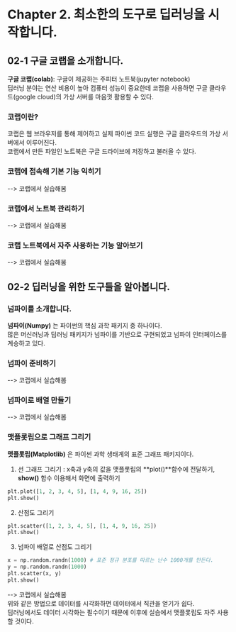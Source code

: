 
# Chapter 2. 최소한의 도구로 딥러닝을 시작합니다.
## 02-1 구글 코랩을 소개합니다.
**구글 코랩(colab)**: 구글이 제공하는 주피터 노트북(jupyter notebook)  
딥러닝 분야는 연산 비용이 높아 컴퓨터 성능이 중요한데 코랩을 사용하면 구글 클라우드(google cloud)의 가상 서버를 마음껏 활용할 수 있다.
### 코랩이란?
코랩은 웹 브라우저를 통해 제어하고 실제 파이썬 코드 실행은 구글 클라우드의 가상 서버에서 이루어진다.  
코랩에서 만든 파일인 노트북은 구글 드라이브에 저장하고 불러올 수 있다.
### 코랩에 접속해 기본 기능 익히기
--> 코랩에서 실습해봄
### 코랩에서 노트북 관리하기
--> 코랩에서 실습해봄
### 코랩 노트북에서 자주 사용하는 기능 알아보기
--> 코랩에서 실습해봄
## 02-2 딥러닝을 위한 도구들을 알아봅니다.
### 넘파이를 소개합니다.
**넘파이(Numpy)** 는 파이썬의 핵심 과학 패키지 중 하나이다.  
많은 머신러닝과 딥러닝 패키지가 넘파이를 기반으로 구현되었고 넘파이 인터페이스를 계승하고 있다.
### 넘파이 준비하기
--> 코랩에서 실습해봄
### 넘파이로 배열 만들기
--> 코랩에서 실습해봄
### 맷플롯립으로 그래프 그리기
**맷플롯립(Matplotlib)** 은 파이썬 과학 생태계의 표준 그래프 패키지이다.  
1. 선 그래프 그리기
: x축과 y축의 값을 맷플롯립의 **plot()**함수에 전달하기, **show()** 함수 이용해서 화면에 출력하기
```python
plt.plot([1, 2, 3, 4, 5], [1, 4, 9, 16, 25])
plt.show()
```
2. 산점도 그리기
```python
plt.scatter([1, 2, 3, 4, 5], [1, 4, 9, 16, 25])
plt.show()
```
3. 넘파이 배열로 산점도 그리기
```python
x = np.random.randn(1000) # 표준 정규 분포를 따르는 난수 1000개를 만든다.
y = np.random.randn(1000)
plt.scatter(x, y)
plt.show()
```  
--> 코랩에서 실습해봄  
위와 같은 방법으로 데이터를 시각화하면 데이터에서 직관을 얻기가 쉽다.  
딥러닝에서도 데이터 시각화는 필수이기 때문에 이후에 실습에서 맷플롯립도 자주 사용할 것이다. 
